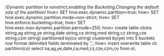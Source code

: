 /*Dynamic partition to nonstrict,enabling the Bucketing,Changing the default size of the partition*/
hive> SET hive.exec.dynamic.partition=true;
hive> SET hive.exec.dynamic.partition.mode=non-strict;
hive> SET hive.enforce.bucketing=true;
hive> SET hive.exec.max.dynamic.partition.pernode=250;
hive> create table cb(na string,ag string,ye string,date string,ca string,med string,cz string,cze string,czm string) partitioned by(co string) clustered by(ye) into 5 buckets row format delimited fields terminated by ',';
hive> insert overwrite table cb partition(co) select na,ag,ye,date,ca,med,cz,cze,czm,co from ol;
